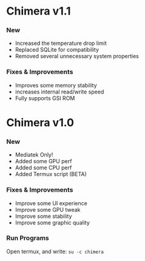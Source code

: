 # Chimera v1.1
### New
- Increased the temperature drop limit
- Replaced SQLite for compatibility
- Removed several unnecessary system properties

### Fixes & Improvements
- Improves some memory stability
- increases internal read/write speed
- Fully supports GSI ROM





# Chimera v1.0
### New
- Mediatek Only!
- Added some GPU perf
- Added some CPU perf
- Added Termux script (BETA)

### Fixes & Improvements
- Improve some UI experience
- Improve some GPU tweak
- Improve some stability
- Improve some graphic quality

### Run Programs
Open termux, and write:
`` su -c chimera ``
